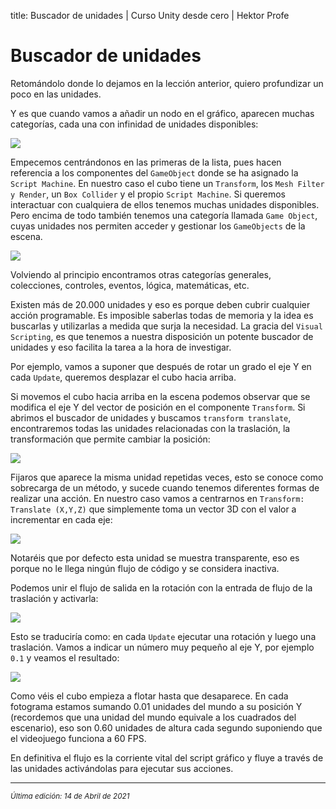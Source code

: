 title: Buscador de unidades | Curso Unity desde cero | Hektor Profe

# Buscador de unidades

Retomándolo donde lo dejamos en la lección anterior, quiero profundizar un poco en las unidades.

Y es que cuando vamos a añadir un nodo en el gráfico, aparecen muchas categorías, cada una con infinidad de unidades disponibles:

![]({{cdn}}/unity/Screenshot_79.png)

Empecemos centrándonos en las primeras de la lista, pues hacen referencia a los componentes del `GameObject` donde se ha asignado la `Script Machine`. En nuestro caso el cubo tiene un `Transform`, los `Mesh Filter y Render`, un `Box Collider` y el propio `Script Machine`. Si queremos interactuar con cualquiera de ellos tenemos muchas unidades disponibles. Pero encima de todo también tenemos una categoría llamada `Game Object`, cuyas unidades nos permiten acceder y gestionar los `GameObjects` de la escena.

![]({{cdn}}/unity/Screenshot_80.png)

Volviendo al principio encontramos otras categorías generales, colecciones, controles, eventos, lógica, matemáticas, etc.

Existen más de 20.000 unidades y eso es porque deben cubrir cualquier acción programable. Es imposible saberlas todas de memoria y la idea es buscarlas y utilizarlas a medida que surja la necesidad. La gracia del `Visual Scripting`, es que tenemos a nuestra disposición un potente buscador de unidades y eso facilita la tarea a la hora de investigar.

Por ejemplo, vamos a suponer que después de rotar un grado el eje Y en cada `Update`, queremos desplazar el cubo hacia arriba.

Si movemos el cubo hacia arriba en la escena podemos observar que se modifica el eje Y del vector de posición en el componente `Transform`. Si abrimos el buscador de unidades y buscamos `transform translate`, encontraremos todas las unidades relacionadas con la traslación, la transformación que permite cambiar la posición:

![]({{cdn}}/unity/Screenshot_82.png)

Fijaros que aparece la misma unidad repetidas veces, esto se conoce como sobrecarga de un método, y sucede cuando tenemos diferentes formas de realizar una acción. En nuestro caso vamos a centrarnos en `Transform: Translate (X,Y,Z)` que simplemente toma un vector 3D con el valor a incrementar en cada eje:

![]({{cdn}}/unity/Screenshot_83.png)

Notaréis que por defecto esta unidad se muestra transparente, eso es porque no le llega ningún flujo de código y se considera inactiva.

Podemos unir el flujo de salida en la rotación con la entrada de flujo de la traslación y activarla:

![]({{cdn}}/unity/Screenshot_84.png)

Esto se traduciría como: en cada `Update` ejecutar una rotación y luego una traslación. Vamos a indicar un número muy pequeño al eje Y, por ejemplo `0.1` y veamos el resultado:

![]({{cdn}}/unity/Record_13.gif)

Como véis el cubo empieza a flotar hasta que desaparece. En cada fotograma estamos sumando 0.01 unidades del mundo a su posición Y (recordemos que una unidad del mundo equivale a los cuadrados del escenario), eso son 0.60 unidades de altura cada segundo suponiendo que el videojuego funciona a 60 FPS.

En definitiva el flujo es la corriente vital del script gráfico y fluye a través de las unidades activándolas para ejecutar sus acciones. 


___
<small class="edited"><i>Última edición: 14 de Abril de 2021</i></small>